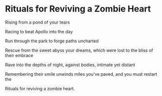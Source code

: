 # Rituals for Reviving a Zombie Heart

Rising from a pond of your tears

Racing to beat Apollo into the day

Run through the park to forge paths uncharted

Rescue from the sweet abyss your dreams, which were lost to the bliss of their embrace

Rave into the depths of night, against bodies, intimate yet distant  

Remembering their smile unwinds miles you've paved, and you must restart the

Rituals for reviving a zombie heart.